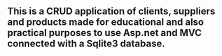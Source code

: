 ## This is a CRUD application of clients, suppliers and products made for educational and also practical purposes to use Asp.net and MVC connected with a Sqlite3 database.
